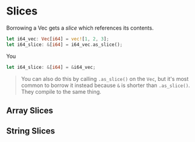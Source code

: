# Slices

Borrowing a Vec gets a *slice* which references its contents.

```rust
let i64_vec: Vec[i64] = vec![1, 2, 3];
let i64_slice: &[i64] = i64_vec.as_slice();
```

You

```rust
let i64_slice: &[i64] = &i64_vec;
```

> You can also do this by calling `.as_slice()` on the `Vec`, but it's most 
> common to borrow it instead because `&` is shorter than `.as_slice()`.
> They compile to the same thing.

## Array Slices

## String Slices
